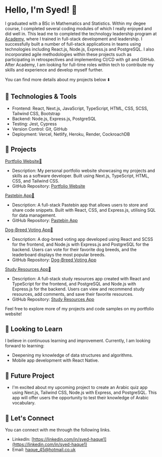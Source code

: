 <!-- ### Hi there 👋 -->

# Hello, I'm Syed! 👋

I graduated with a BSc in Mathematics and Statistics. Within my degee course, I completed several coding modules of which I really enjoyed and did well in. This lead me to completed the technology leadership program at [Academy](https://academy.tech), where I trained in full-stack development and leadership. I successfully built a number of full-stack applications in teams using technologies including React.js, Node.js, Express.js and PostgreSQL. I also incorporated agile methodologies within these projects such as participating in retrospectives and implementing CI/CD with git and GitHub. After Academy, I am looking for full-time roles within tech to contribute my skills and experience and develop myself further. 

You can find more details about my projects below ⬇️

## 🔧 Technologies & Tools

- Frontend: React, Next.js, JavaScript, TypeScript, HTML, CSS, SCSS, Tailwind CSS, Bootstrap
- Backend: Node.js, Express.js, PostgreSQL
- Testing: Jest, Cypress
- Version Control: Git, GitHub
- Deployment: Vercel, Netlify, Heroku, Render, CockroachDB

## 🚀 Projects

[Portfolio Website🔗](https://portfolio-syed-45.vercel.app/) 
   - Description: My personal portfolio website showcasing my projects and skills as a software developer. Built using Next.js, TypeScript, HTML, CSS, and Tailwind CSS.   
   - GitHub Repository: [Portfolio Website](https://github.com/syed-45/portfolio)

[Pastebin App🔗](https://pastebin-syed-keadeish.netlify.app/) 
   - Description: A full-stack Pastebin app that allows users to store and share code snippets. Built with React, CSS, and Express.js, utilising SQL for data management.
   - GitHub Repository: [Pastebin App](https://github.com/keadeish/pastebin-front-end)

[Dog-Breed Voting App🔗](https://dogbreed-voting.netlify.app/) 
   - Description: A dog-breed voting app developed using React and SCSS for the frontend, and Node.js with Express.js and PostgreSQL for the backend. Users can vote for their favorite dog breeds, and the leaderboard displays the most popular breeds.
   - GitHub Repository: [Dog-Breed Voting App](https://github.com/syed-45/c5b1-dog-breeds-front-end)

[Study Resources App🔗](https://study-resources-catalogue.netlify.app/) 
   - Description: A full-stack study resources app created with React and TypeScript for the frontend, and PostgreSQL and Node.js with Express.js for the backend. Users can view and recommend study resources, add comments, and save their favorite resources.
   - GitHub Repository: [Study Resources App](https://github.com/syed-45/study-resource-catalog-c5c3)

Feel free to explore more of my projects and code samples on my portfolio website!

## 🌱 Looking to Learn

I believe in continuous learning and improvement. Currently, I am looking forward to learning:

- Deepening my knowledge of data structures and algorithms.
- Mobile app development with React Native.

## 🚀 Future Project

- I'm excited about my upcoming project to create an Arabic quiz app using Next.js, Tailwind CSS, Node.js with Express, and PostgreSQL. This app will offer users the opportunity to test their knowledge of Arabic vocabulary.

## 🤝 Let's Connect

You can connect with me through the following links.

- LinkedIn: [https://linkedin.com/in/syed-haque1](https://linkedin.com/in/syed-haque1)
- Email: haque_45@hotmail.co.uk

